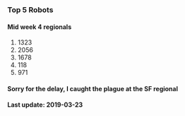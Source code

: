### Top 5 Robots
#### Mid week 4 regionals

1. 1323
2. 2056
3. 1678
4. 118
5. 971

#### Sorry for the delay, I caught the plague at the SF regional

#### Last update: 2019-03-23
